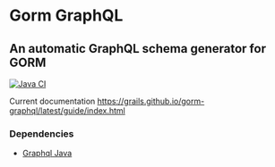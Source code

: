 # Gorm GraphQL
## An automatic GraphQL schema generator for GORM

[![Java CI](https://github.com/grails/gorm-graphql/actions/workflows/gradle.yml/badge.svg)](https://github.com/grails/gorm-graphql/actions/workflows/gradle.yml)

Current documentation https://grails.github.io/gorm-graphql/latest/guide/index.html


### Dependencies

- [Graphql Java](https://github.com/graphql-java/graphql-java)